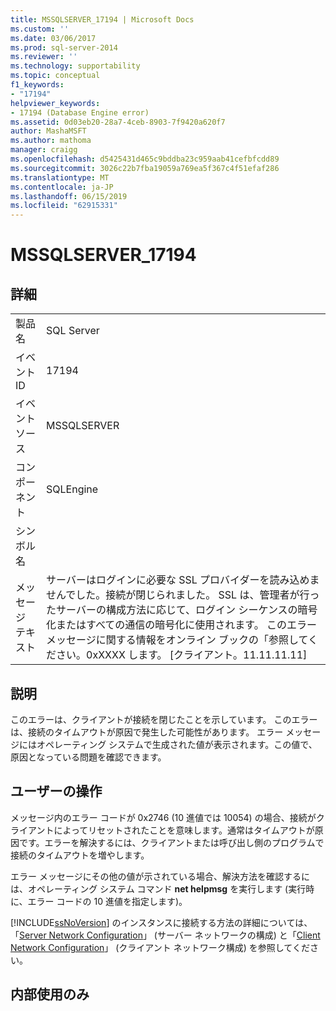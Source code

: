 ```yaml
---
title: MSSQLSERVER_17194 | Microsoft Docs
ms.custom: ''
ms.date: 03/06/2017
ms.prod: sql-server-2014
ms.reviewer: ''
ms.technology: supportability
ms.topic: conceptual
f1_keywords:
- "17194"
helpviewer_keywords:
- 17194 (Database Engine error)
ms.assetid: 0d03eb20-28a7-4ceb-8903-7f9420a620f7
author: MashaMSFT
ms.author: mathoma
manager: craigg
ms.openlocfilehash: d5425431d465c9bddba23c959aab41cefbfcdd89
ms.sourcegitcommit: 3026c22b7fba19059a769ea5f367c4f51efaf286
ms.translationtype: MT
ms.contentlocale: ja-JP
ms.lasthandoff: 06/15/2019
ms.locfileid: "62915331"
---
```

# <a name="mssqlserver17194"></a>MSSQLSERVER_17194
    
## <a name="details"></a>詳細  
  
|||  
|-|-|  
|製品名|SQL Server|  
|イベント ID|17194|  
|イベント ソース|MSSQLSERVER|  
|コンポーネント|SQLEngine|  
|シンボル名||  
|メッセージ テキスト|サーバーはログインに必要な SSL プロバイダーを読み込めませんでした。接続が閉じられました。 SSL は、管理者が行ったサーバーの構成方法に応じて、ログイン シーケンスの暗号化またはすべての通信の暗号化に使用されます。 このエラー メッセージに関する情報をオンライン ブックの「参照してください。0xXXXX します。 [クライアント。11.11.11.11]|  
  
## <a name="explanation"></a>説明  
 このエラーは、クライアントが接続を閉じたことを示しています。 このエラーは、接続のタイムアウトが原因で発生した可能性があります。 エラー メッセージにはオペレーティング システムで生成された値が表示されます。この値で、原因となっている問題を確認できます。  
  
## <a name="user-action"></a>ユーザーの操作  
 メッセージ内のエラー コードが 0x2746 (10 進値では 10054) の場合、接続がクライアントによってリセットされたことを意味します。通常はタイムアウトが原因です。エラーを解決するには、クライアントまたは呼び出し側のプログラムで接続のタイムアウトを増やします。  
  
 エラー メッセージにその他の値が示されている場合、解決方法を確認するには、オペレーティング システム コマンド **net helpmsg** を実行します (実行時に、エラー コードの 10 進値を指定します)。  
  
 [!INCLUDE[ssNoVersion](../../includes/ssnoversion-md.md)] のインスタンスに接続する方法の詳細については、「[Server Network Configuration](../../database-engine/configure-windows/server-network-configuration.md)」 (サーバー ネットワークの構成) と「[Client Network Configuration](../../database-engine/configure-windows/client-network-configuration.md)」 (クライアント ネットワーク構成) を参照してください。  
  
## <a name="internal-only"></a>内部使用のみ  
  
